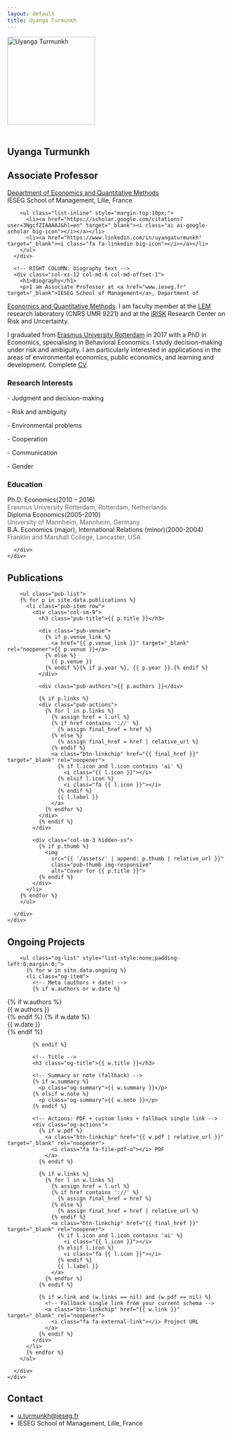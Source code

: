 ```yaml
---
layout: default
title: Uyanga Turmunkh
---
```


<!-- === ABOUT SECTION === -->
<section id="about" class="home-section">
  <div class="container">
    <div class="row">
      <!-- LEFT COLUMN: photo & info -->
      <div class="col-xs-12 col-md-5 text-center">
        <img src="{{ site.baseurl }}/assets/turmunkh_bright.png" alt="Uyanga Turmunkh" class="img-circle img-responsive center-block" style="width:200px; height:200px; object-fit:fill; margin-bottom:20px;">
        <h1>Uyanga Turmunkh</h1>
        <h2>Associate Professor</h2>
        <p>
          <a href="[https://www.ieseg.fr/en/faculty/research-department/economics/](https://www.ieseg.fr/en/faculty-and-research/departments/economics-and-quantitative-methods/)" target="_blank">Department of Economics and Quantitative Methods</a><br>
          IESEG School of Management, Lille, France
        </p>

        <ul class="list-inline" style="margin-top:10px;">
          <li><a href="https://scholar.google.com/citations?user=3NgcfZIAAAAJ&hl=en" target="_blank"><i class="ai ai-google-scholar big-icon"></i></a></li>
          <li><a href="https://www.linkedin.com/in/uyangaturmunkh" target="_blank"><i class="fa fa-linkedin big-icon"></i></a></li>
        </ul>
      </div>

      <!-- RIGHT COLUMN: biography text -->
      <div class="col-xs-12 col-md-6 col-md-offset-1">
        <h1>Biography</h1>
        <p>I am Associate Professor at <a href="www.ieseg.fr" target="_blank">IESEG School of Management</a>, Department of
<a href="https://www.ieseg.fr/en/faculty-and-research/
departments/economics-and-quantitative-methods/" target="_blank">Economics and Quantitative Methods</a>. 
I am faculty member at the <a href="https://lem.univ-lille.fr/" target="_blank">LEM</a> research laboratory (CNRS UMR 9221) and at the <a href="https://
irisk.ieseg.fr/" target="_blank">iRISK</a> Research Center on Risk and Uncertainty.</p>
<p>I graduated from <a href="https://www.eur.nl/en/ese" target="_blank">Erasmus University Rotterdam</a> in 2017 with a
PhD in Economics, specialising in Behavioral Economics. I study decision-making under risk and
ambiguity. I am particularly interested in applications in the areas of environmental economics,
public economics, and learning and development. Complete <a href="{{ site.baseurl }}/assets/Turmunkh_CV.pdf" target="_blank">CV</a>.
        </p>
        <h3>Research Interests</h3>
        <p style="margin-top:10px;">- Judgment and decision-making</p>
        <p>- Risk and ambiguity</p>
        <p>- Environmental problems</p>
        <p>- Cooperation</p>
        <p>- Communication</p>
        <p>- Gender</p>
      <h3>Education</h3>
    <ul class="fa-ul" style="list-style: none; padding-left: 0; margin: 0;">
  <li>
    <!--<i class="fa-li fa fa-graduation-cap" style="color:#0070cc;"></i>-->
    <div class="description">
      <p class="course" style="margin:0;">Ph.D. Economics(2010 – 2016)</p>
      <p class="institution" style="margin:0; color:#666;">Erasmus University Rotterdam, Rotterdam, Netherlands</p>
    </div>
  </li>
  <li>
    <!--<i class="fa-li fa fa-graduation-cap" style="color:#0070cc;"></i>-->
    <div class="description">
      <p class="course" style="margin:0;">Diploma Economics(2005-2010)</p>
      <p class="institution" style="margin:0; color:#666;">University of Mannheim, Mannheim, Germany</p>
    </div>
  </li>
  <li>
    <!--<i class="fa-li fa fa-graduation-cap" style="color:#0070cc;"></i>-->
    <div class="description">
      <p class="course" style="margin:0;">B.A. Economics (major), International Relations (minor)(2000-2004)</p>
      <p class="institution" style="margin:0; color:#666;">Franklin and Marshall College, Lancaster, USA</p>
    </div>
  </li>
</ul>

      </div>
    </div>
  </div>
</section>

<!-- === PUBLICATIONS === -->
<section id="publications" class="home-section">
  <div class="container">
    <div class="row">
      <div class="col-xs-12">
        <h1>Publications</h1>

        <ul class="pub-list">
        {% for p in site.data.publications %}
          <li class="pub-item row">
            <div class="col-sm-9">
              <h3 class="pub-title">{{ p.title }}</h3>

              <div class="pub-venue">
                {% if p.venue_link %}
                  <a href="{{ p.venue_link }}" target="_blank" rel="noopener">{{ p.venue }}</a>
                {% else %}
                  {{ p.venue }}
                {% endif %}{% if p.year %}, {{ p.year }}.{% endif %}
              </div>

              <div class="pub-authors">{{ p.authors }}</div>

              {% if p.links %}
              <div class="pub-actions">
                {% for l in p.links %}
                  {% assign href = l.url %}
                  {% if href contains '://' %}
                    {% assign final_href = href %}      
                  {% else %}
                    {% assign final_href = href | relative_url %} 
                  {% endif %}
                  <a class="btn-linkchip" href="{{ final_href }}" target="_blank" rel="noopener">
                    {% if l.icon and l.icon contains 'ai' %}
                      <i class="{{ l.icon }}"></i>
                    {% elsif l.icon %}
                      <i class="fa {{ l.icon }}"></i>
                    {% endif %}
                    {{ l.label }}
                  </a>
                {% endfor %}
              </div>
              {% endif %}
            </div>

            <div class="col-sm-3 hidden-xs">
              {% if p.thumb %}
                <img
                  src="{{ '/assets/' | append: p.thumb | relative_url }}"
                  class="pub-thumb img-responsive"
                  alt="Cover for {{ p.title }}">
              {% endif %}
            </div>
          </li>
        {% endfor %}
        </ul>

      </div>
    </div>
  </div>
</section>



<!-- === ONGOING PROJECTS === -->
<section id="projects" class="home-section">
  <div class="container">
    <div class="row">
      <div class="col-xs-12">
        <h1>Ongoing Projects</h1>

        <ul class="og-list" style="list-style:none;padding-left:0;margin:0;">
          {% for w in site.data.ongoing %}
          <li class="og-item">
            <!-- Meta (authors + date) -->
            {% if w.authors or w.date %}
            
<div class="og-meta">
  {% if w.authors %}
    <div class="og-authors">{{ w.authors }}</div>
  {% endif %}
  {% if w.date %}
    <div class="og-date">{{ w.date }}</div>
  {% endif %}
</div>

            {% endif %}

            <!-- Title -->
            <h3 class="og-title">{{ w.title }}</h3>

            <!-- Summary or note (fallback) -->
            {% if w.summary %}
              <p class="og-summary">{{ w.summary }}</p>
            {% elsif w.note %}
              <p class="og-summary">{{ w.note }}</p>
            {% endif %}

            <!-- Actions: PDF + custom links + fallback single link -->
            <div class="og-actions">
              {% if w.pdf %}
                <a class="btn-linkchip" href="{{ w.pdf | relative_url }}" target="_blank" rel="noopener">
                  <i class="fa fa-file-pdf-o"></i> PDF
                </a>
              {% endif %}

              {% if w.links %}
                {% for l in w.links %}
                  {% assign href = l.url %}
                  {% if href contains '://' %}
                    {% assign final_href = href %}
                  {% else %}
                    {% assign final_href = href | relative_url %}
                  {% endif %}
                  <a class="btn-linkchip" href="{{ final_href }}" target="_blank" rel="noopener">
                    {% if l.icon and l.icon contains 'ai' %}
                      <i class="{{ l.icon }}"></i>
                    {% elsif l.icon %}
                      <i class="fa {{ l.icon }}"></i>
                    {% endif %}
                    {{ l.label }}
                  </a>
                {% endfor %}
              {% endif %}

              {% if w.link and (w.links == nil) and (w.pdf == nil) %}
                <!-- Fallback single link from your current schema -->
                <a class="btn-linkchip" href="{{ w.link }}" target="_blank" rel="noopener">
                  <i class="fa fa-external-link"></i> Project URL
                </a>
              {% endif %}
            </div>
          </li>
          {% endfor %}
        </ul>

      </div>
    </div>
  </div>
</section>


<!-- === CONTACT === -->
<section id="contact" class="home-section">
  <div class="container">
    <div class="row">
      <div class="col-xs-12 col-md-12">
        <h1>Contact</h1>
      </div>
      <div class="col-xs-12 col-md-12">
        <ul class="fa-ul" style="margin-left:0;">
          <li><i class="fa-li fa fa-envelope"></i> <a href="mailto:u.turmunkh@ieseg.fr">u.turmunkh@ieseg.fr</a></li>
          <li><i class="fa-li fa fa-map-marker"></i> IESEG School of Management, Lille, France</li>
        </ul>
      </div>
    </div>
  </div>
</section>
